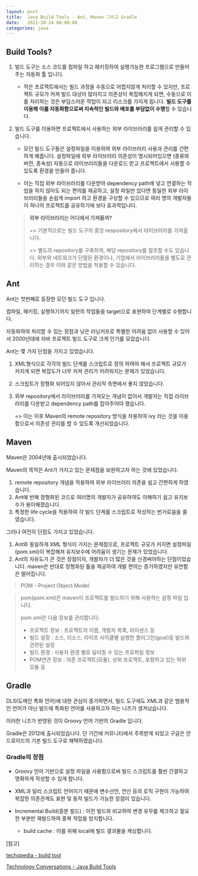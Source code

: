 ```yaml
---
layout: post
title:  Java Build Tools - Ant, Maven 그리고 Gradle
date:   2021-10-24 00:00:00
categories: java
---
```


## Build Tools?

1. 빌드 도구는 소스 코드를 컴파일 하고 패키징하여 실행가능한 프로그램으로 만들어주는 자동화 툴 입니다.
   - 작은 프로젝트에서는 빌드 과정을 수동으로 어렵지않게 처리할 수 있지만, 프로젝트 규모가 커져 빌드 대상이 많아지고 의존성이 복잡해지게 되면, 수동으로 이를 처리하는 것은 부담스러운 작업이 되고 리스크를 가지게 됩니다. **빌드 도구를 이용해 이를 자동화함으로써 지속적인 빌드와 배포를 부담없이 수행**할 수 있습니다.

2. 빌드 도구를 이용하면 프로젝트에서 사용하는 외부 라이브러리를 쉽게 관리할 수 있습니다.

   - 모던 빌드 도구들은 설정파일을 이용하여 외부 라이브러리 사용과 관리를 간편하게 해줍니다. 설정파일에 외부 라이브러리 의존성이 명시되어있으면 (종류와 버전, 종속성) 자동으로 라이브러리들을 다운로드 받고 프로젝트에서 사용할 수 있도록 환경을 만들어 줍니다. 

   - 이는 직접 외부 라이브러리를 다운받아 dependency path에 넣고 연결하는 작업을 하지 않아도 되는 편의를 제공하고, 설정 파일만 있다면 동일한 외부 라이브러리들을 손쉽게 import 하고 환경을 구성할 수 있으므로 여러 명의 개발자들이 하나의 프로젝트를 공유하기에 보다 효과적입니다.

   > **외부 라이브러리는 어디에서 가져올까?**
   >
   > => 기본적으로는 빌드 도구의 중앙 respository에서 라이브러리를 가져옵니다. 
   >
   > => 별도의 repository를 구축하여, 해당 repository를 참조할 수도 있습니다. 외부와 네트워크가 단절된 환경이나, 기업에서 라이브러리들을 별도로 관리하는 경우 이와 같은 방법을 적용할 수 있습니다.



## Ant

Ant는 첫번째로 등장한 모던 빌드 도구 입니다.

컴파일, 패키징, 실행하기까지 일련의 작업들을 target으로 표현하여 단계별로 수행합니다.

자동화하여 처리할 수 있는 장점과 낮은 러닝커프로 특별한 어려움 없이 사용할 수 있어서 2000년대에 자바 프로젝트 빌드 도구로 크게 인기를 모았습니다.

Ant는 몇 가지 단점을 가지고 있었습니다.

1. XML형식으로 각각의 빌드 단계를 스크립트로 정의 하여야 해서 프로젝트 규모가 커지게 되면 복잡도가 너무 커져 관리가 어려워지는 문제가 있었습니다.

2. 스크립트가 정형화 되어있지 않아서 관리적 측면에서 좋지 않았습니다.

3. 외부 repository에서 라이브러리를 가져오는 개념이 없어서 개발자는 직접 라이브러리를 다운받고 dependency path를 잡아주어야 했습니다.

   => 이는 이후 Maven의 remote repository 방식을 차용하여 ivy 라는 것을 이용함으로서 의존성 관리를 할 수 있도록 개선되었습니다.



## Maven

Maven은 2004년에 출시되었습니다.

Maven의 목적은 Ant가 가지고 있는 문제점을 보완하고자 하는 것에 있었습니다.

1. remote repository 개념을 적용하여 외부 라이브러리 의존을 쉽고 간편하게 하였습니다.
2. Ant에 반해 정형화된 코드로 여러명의 개발자가 공유하여도 이해하기 쉽고 유지보수가 용이해졌습니다.  
3. 특정한 life cycle을 적용하여 각 빌드 단계를 스크립트로 작성하는 번거로움을 줄였습니다.

그러나 여전히 단점도 가지고 있었습니다.

1. Ant와 동일하게 XML 형식이 가지는 문제점으로, 프로젝트 규모가 커지면 설정파일(pom.xml)이 복잡해져 유지보수에 어려움이 생기는 문제가 있었습니다.
2. Ant의 자유도가 큰 것은 장점이자, 개발자가 더 많은 것을 신경써야하는 단점이었습니다. maven은 반대로 정형화된 틀을 제공하여 개발 편의는 증가하였지만 유연함은 떨어집니다.



> POM - Project Object Model

> pom(pom.xml)은 maven이 프로젝트를 빌드하기 위해 사용하는 설정 파일 입니다. 
>
> pom.xml은 다음 정보를 관리합니다.
>
> - 프로젝트 정보 : 프로젝트의 이름, 개발자 목록, 라이센스 등
> - 빌드 설정 : 소스, 리소스, 라이프 사이클별 실행한 플러그인(goal)등 빌드와 관련된 설정
> - 빌드 환경 : 사용자 환경 별로 달라질 수 있는 프로파일 정보
> - POM연관 정보 : 의존 프로젝트(모듈), 상위 프로젝트, 포함하고 있는 하위 모듈 등 



## Gradle

DLS(도메인 특화 언어)에 대한 관심이 증가하면서, 빌드 도구에도 XML과 같은 범용적인 언어가 아닌 빌드에 특화된 언어를 사용하고자 하는 니즈가 생겨났습니다. 

이러한 니즈가 반영된 것이 Groovy 언어 기반의 Gradle 입니다. 

Gradle은 2012에 출시되었습니다. 단 기간에 커뮤니티에서 주목받게 되었고 구글은 안드로이드의 기본 빌드 도구로 채택하였습니다.



### Gradle의 장점

- Groovy 언어 기반으로 설정 파일을 사용함으로써 빌드 스크립트를 훨씬 간결하고 명확하게 작성할 수 있게 합니다. 

- XML과 달리 스크립트 언어이기 때문에 변수선언, 연산 등의 로직 구현이 가능하여 복잡한 의존관계도 표현 및 동적 빌드가 가능한 장점이 있습니다.

- Incremental Build(증분 빌드) : 이전 빌드와 비교하여 변경 유무를 체크하고 필요한 부분만 재빌드하여 중복 작업을 방지합니다.

  - build cache : 이를 위해 local에 빌드 결과물을 캐싱합니다.

    

[참고]

[techopedia - build tool](https://www.techopedia.com/definition/16359/build-tool)

[Technology Conversations - Java Build Tools](https://technologyconversations.com/)